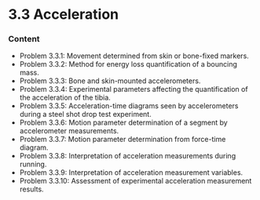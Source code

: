 # 3.3 Acceleration

### Content

* Problem 3.3.1: Movement determined from skin or bone-fixed markers.
* Problem 3.3.2: Method for energy loss quantification of a bouncing mass.
* Problem 3.3.3: Bone and skin-mounted accelerometers.
* Problem 3.3.4: Experimental parameters affecting the quantification of the acceleration of the tibia.
* Problem 3.3.5: Acceleration-time diagrams seen by accelerometers during a steel shot drop test experiment.
* Problem 3.3.6: Motion parameter determination of a segment by accelerometer measurements.
* Problem 3.3.7: Motion parameter determination from force-time diagram.
* Problem 3.3.8: Interpretation of acceleration measurements during running.
* Problem 3.3.9: Interpretation of acceleration measurement variables.
* Problem 3.3.10: Assessment of experimental acceleration measurement results.
